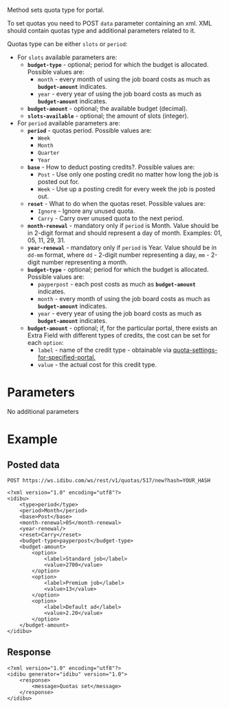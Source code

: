 <p>Method sets quota type for portal.</p>
<p>To set quotas you need to POST <code>data</code> parameter containing an xml. XML should contain quotas type and additional parameters related to it.</p>
<p>Quotas type can be either <code>slots</code> or <code>period</code>:</p>
<ul>
	<li>For <code>slots</code> available parameters are:
		<ul>
			<li><strong><code>budget-type</code></strong> - optional; period for which the budget is allocated. Possible values are:
				<ul>
					<li><code>month</code> - every month of using the job board costs as much as <strong><code>budget-amount</code></strong> indicates.</li>
					<li><code>year</code> - every year of using the job board costs as much as <strong><code>budget-amount</code></strong> indicates.</li>
				</ul>
			</li>
			<li><strong><code>budget-amount</code></strong> - optional; the available budget (decimal).</li>
			<li><strong><code>slots-available</code></strong> - optional; the amount of slots (integer).</li>
		</ul>
	</li>
	<li>For <code>period</code> available parameters are:
		<ul>
			<li><strong><code>period</code></strong> - quotas period. Possible values are:
				<ul>
					<li><code>Week</code></li>
					<li><code>Month</code></li>
					<li><code>Quarter</code></li>
					<li><code>Year</code></li>
				</ul>
			</li>
			<li><strong><code>base</code></strong> - How to deduct posting credits?. Possible values are:
				<ul>
					<li><code>Post</code> - Use only one posting credit no matter how long the job is posted out for.</li>
					<li><code>Week</code> - Use up a posting credit for every week the job is posted out.</li>
				</ul>
			</li>
			<li><strong><code>reset</code></strong> - What to do when the quotas reset. Possible values are:
				<ul>
					<li><code>Ignore</code> - Ignore any unused quota.</li>
					<li><code>Carry</code> - Carry over unused quota to the next period.</li>
				</ul>
			</li>
			<li><strong><code>month-renewal</code></strong> - mandatory only if <code>period</code> is Month. Value should be in 2-digit format and should represent a day of month. Examples: 01, 05, 11, 29, 31.</li>
			<li><strong><code>year-renewal</code></strong> - mandatory only if <code>period</code> is Year. Value should be in <code>dd-mm</code> format, where <code>dd</code> - 2-digit number representing a day, <code>mm</code> - 2-digit number representing a month.</li>
			<li><strong><code>budget-type</code></strong> - optional; period for which the budget is allocated. Possible values are:
				<ul>
					<li><code>payperpost</code> - each post costs as much as <strong><code>budget-amount</code></strong> indicates.</li>
					<li><code>month</code> - every month of using the job board costs as much as <strong><code>budget-amount</code></strong> indicates.</li>
					<li><code>year</code> - every year of using the job board costs as much as <strong><code>budget-amount</code></strong> indicates.</li>
				</ul>
			</li>
			<li><strong><code>budget-amount</code></strong> - optional; if, for the particular portal, there exists an Extra Field with different types of credits, the cost can be set for each <code>option</code>:
				<ul>
					<li><code>label</code> - name of the credit type - obtainable via <a href="https://github.com/oneworldmarket/idibu-api/blob/master/webservices/quota-management/quota-settings-for-specified-portal.md" target="_blank">quota-settings-for-specified-portal.</a></li>
					<li><code>value</code> - the actual cost for this credit type.</li>
				</ul>
			</li>
		</ul>
	</li>
</ul>
<h1>Parameters</h1>
<p>No additional parameters</p>
<h1>Example</h1>
<h2>Posted data</h2>
<pre><code>POST https://ws.idibu.com/ws/rest/v1/quotas/517/new?hash=YOUR_HASH</code></pre>
<pre><code type="xml">&lt;?xml version=&quot;1.0&quot; encoding=&quot;utf8&quot;?&gt;
&lt;idibu&gt;
	&lt;type&gt;period&lt;/type&gt;
	&lt;period&gt;Month&lt;/period&gt;
	&lt;base&gt;Post&lt;/base&gt;
	&lt;month-renewal&gt;05&lt;/month-renewal&gt;
	&lt;year-renewal/&gt;
	&lt;reset&gt;Carry&lt;/reset&gt;
	&lt;budget-type&gt;payperpost&lt;/budget-type&gt;
	&lt;budget-amount&gt;
		&lt;option&gt;
			&lt;label&gt;Standard job&lt;/label&gt;
			&lt;value&gt;2700&lt;/value&gt;
		&lt;/option&gt;
		&lt;option&gt;
			&lt;label&gt;Premium job&lt;/label&gt;
			&lt;value&gt;13&lt;/value&gt;
		&lt;/option&gt;
		&lt;option&gt;
			&lt;label&gt;Default ad&lt;/label&gt;
			&lt;value&gt;2.20&lt;/value&gt;
		&lt;/option&gt;
	&lt;/budget-amount&gt;
&lt;/idibu&gt;
</code></pre>
<h2>Response</h2>
<pre><code type="xml">&lt;?xml version=&quot;1.0&quot; encoding=&quot;utf8&quot;?&gt;
&lt;idibu generator=&quot;idibu&quot; version=&quot;1.0&quot;&gt;
    &lt;response&gt;
        &lt;message&gt;Quotas set&lt;/message&gt;
    &lt;/response&gt;
&lt;/idibu&gt;
</code></pre>
